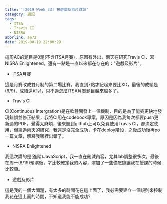 ```yaml
---
title: '[2019 Week 33] 被遊戲及影片耽誤'
category: 週記
tags:
  - ITSA
  - Travis CI
  - NISRA
abbrlink: ae72
date: 2019-08-19 22:00:29
---
```

這周AC的題目是0題(不含ITSA月賽)，原因有外出、兩天在研究Travis CI、寫NISRA Enlightened，還有一點是一直以來都在存在的："遊戲及影片"。
<!-- more -->
* [ITSA月賽](https://allem40306.github.io/blog/2019/08/20/ITSA73/)

這是月賽改成雙月制的第二場比賽，我直到7點才記起來要比XD，最後的成績是(6/9)，成績還可以，只不過怎麼ITSA月賽題目越來越多了。

* Travis CI

CI(Continuous Intergration)是在軟體開發上一個機制，目的是為了能夠更快地發現錯誤並修正結果，我將CI用在codebook專案，原因是因為我每次都要push更新過的PDF，覺得太麻煩，後來聽到github上可以免費使用Travis CI，都決定使用，但經過兩天的研究，我還是沒完全成功，卡在deploy階段，之後成功後再po一篇文章，解釋我哪裡出錯了。

* NISRA Enlightened

我這次講的是(進階)JavaScript，我一直在刪減內容，尤其lab調整很多次，最後在周一(8/19)預演後，才比較確定我的內容，演加了一些備忘錄讓我在授課的時候比較順。

* 遊戲及影片

這是我的一個大問題，有太多的時間花在這上面了，我必需要建立一個規則來控制我花在這上面的時間，不知道我能不能成功?
